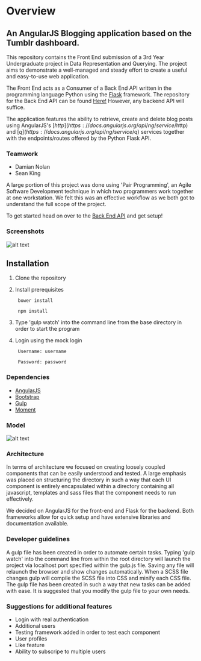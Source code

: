 # Overview

## An AngularJS Blogging application based on the Tumblr dashboard.

This repository contains the Front End submission of a 3rd Year Undergraduate project in Data Representation and Querying.
The project aims to demonstrate a well-managed and steady effort to create a useful and easy-to-use web application.

The Front End acts as a Consumer of a Back End API written in the programming language Python using the
[Flask](http://flask.pocoo.org/) framework. The repository for the Back End API can be found [Here!](https://github.com/seantking/Blog-back-end) However, any backend API will suffice. 

The application features the ability to retrieve, create and delete blog posts using AngularJS's
[$http](https://docs.angularjs.org/api/ng/service/$http) and [$q](https://docs.angularjs.org/api/ng/service/$q) services
 together with the endpoints/routes offered by the Python Flask API.

### Teamwork

- Damian Nolan
- Sean King

A large portion of this project was done using 'Pair Programming', an Agile Software Development technique in which two
programmers work together at one workstation.
We felt this was an effective workflow as we both got to understand the full scope of the project.

To get started head on over to the [Back End API](https://github.com/seantking/Blog-back-end) and get setup!

### Screenshots 

![alt text](http://i.imgur.com/rVmkQR0.jpg)

## Installation

1. Clone the repository

2. Install prerequisites

        bower install

        npm install

3. Type 'gulp watch' into the command line from the base directory in order to start the program 

4. Login using the mock login

        Username: username

        Password: password

### Dependencies

- [AngularJS](https://angularjs.org/)
- [Bootstrap](http://getbootstrap.com/)
- [Gulp](http://gulpjs.com/)
- [Moment](http://momentjs.com/)

### Model
![alt text](http://i.imgur.com/nByY6Lo.png)

### Architecture

In terms of architecture we focused on creating loosely coupled components that can be easily understood and tested. A large emphasis was placed on structuring the directory in such a way that each UI component is entirely encapsulated within a directory containing all javascript, templates and sass files that the component needs to run effectively. 

We decided on AngularJS for the front-end and Flask for the backend. Both frameworks allow for quick setup and have extensive libraries and documentation available.

### Developer guidelines

A gulp file has been created in order to automate certain tasks. Typing 'gulp watch' into the command line from within the root directory will launch the project via localhost port specified within the gulp.js file. Saving any file will relaunch the browser and show changes automatically. When a SCSS file changes gulp will compile the SCSS file into CSS and minify each CSS file. The gulp file has been created in such a way that new tasks can be added with ease. It is suggested that you modify the gulp file to your own needs. 

### Suggestions for additional features

- Login with real authentication 
- Additional users 
- Testing framework added in order to test each component 
- User profiles
- Like feature
- Ability to subscripe to multiple users 


